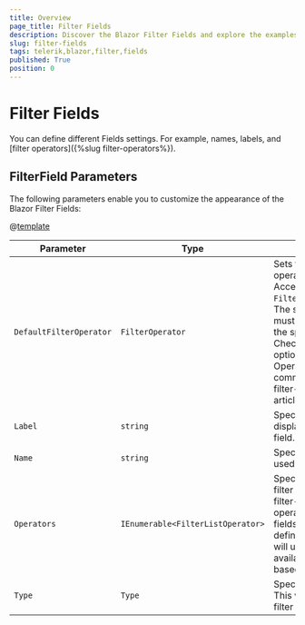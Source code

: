 ```yaml
---
title: Overview
page_title: Filter Fields
description: Discover the Blazor Filter Fields and explore the examples.
slug: filter-fields
tags: telerik,blazor,filter,fields
published: True
position: 0
---
```


# Filter Fields
You can define different Fields settings. For example, names, labels, and [filter operators]({%slug filter-operators%}).

## FilterField Parameters

The following parameters enable you to customize the appearance of the Blazor Filter Fields:

@[template](/_contentTemplates/common/parameters-table-styles.md#table-layout)

| Parameter | Type | Description |
| ----------- | ----------- | ----------- |
| `DefaultFilterOperator` | `FilterOperator` | Sets the default filter operator for the Field. Accepts a member of the `FilterOperator` enum. The selected operator must be applicable for the specific data type. Check the supported options in the [Filter Operators]({%slug common-features-filter-operators%}) article.
| `Label` | `string` | Specifies the string displayed for the given field. |
| `Name` | `string` | Specifies the field to be used when filtering. |
| `Operators` | `IEnumerable<FilterListOperator>` | Specifies the [available filter operators]({%slug filter-operators%}#supported-fields-operators). If not defined, the component will use a default list of available operators based on the field type. |
| `Type` | `Type` | Specifies the field type. This will determine the filter value editor. |